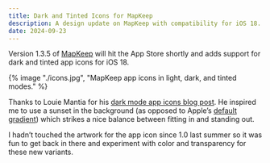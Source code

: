 ```yaml
---
title: Dark and Tinted Icons for MapKeep
description: A design update on MapKeep with compatibility for iOS 18.
date: 2024-09-23
---
```


Version 1.3.5 of [MapKeep](/mapkeep) will hit the App Store shortly and adds support for dark and tinted app icons for iOS 18.

<!-- image -->{% image "./icons.jpg", "MapKeep app icons in light, dark, and tinted modes." %}

Thanks to Louie Mantia for his [dark mode app icons blog post](https://lmnt.me/blog/dark-mode-app-icons.html). He inspired me to use a sunset in the background (as opposed to Apple’s [default gradient](https://developer.apple.com/design/human-interface-guidelines/app-icons#iOS-iPadOS)) which strikes a nice balance between fitting in and standing out.

I hadn’t touched the artwork for the app icon since 1.0 last summer so it was fun to get back in there and experiment with color and transparency for these new variants.